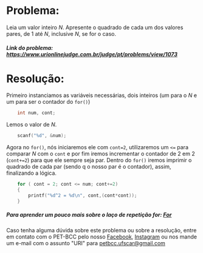 # Problema:
 
Leia um valor inteiro *N*. Apresente o quadrado de cada um dos valores pares, de 1 até *N*, inclusive *N*, se for o caso.
 
##### Link do problema: https://www.urionlinejudge.com.br/judge/pt/problems/view/1073
 
# Resolução:
 
Primeiro instanciamos as variáveis necessárias, dois inteiros (um para o *N* e um para ser o contador do `for()`)
 
```c
    int num, cont;
```
 
Lemos o valor de *N*.
 
```c
    scanf("%d", &num);
```
 
Agora no `for()`, nós iniciaremos ele com `cont=2`, utilizaremos um `<=` para comparar *N* com o `cont` e por fim iremos incrementar o contador de 2 em 2 (`cont+=2`) para que ele sempre seja par.
Dentro do `for()` iremos imprimir o quadrado de cada par (sendo q o nosso par é o contador), assim, finalizando a lógica.
 
```c
    for ( cont = 2; cont <= num; cont+=2)
    {
        printf("%d^2 = %d\n", cont,(cont*cont));
    }
```
 
##### Para aprender um pouco mais sobre o laço de repetição for: [For](http://linguagemc.com.br/a-estrutura-de-repeticao-for-em-c/)
 
Caso tenha alguma dúvida sobre este problema ou sobre a resolução, entre em contato com o PET-BCC pelo nosso
[Facebook](https://www.facebook.com/petbcc/),
[Instagram](https://www.instagram.com/petbcc.ufscar/)
ou nos mande um e-mail com o assunto "URI" para  petbcc.ufscar@gmail.com
 

